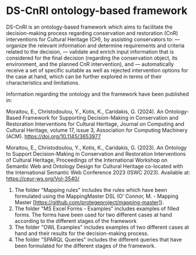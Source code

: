 # DS-CnRI ontology-based framework

DS-CnRI is an ontology-based framework which aims to facilitate the decision-making process regarding conservation and restoration (CnR) interventions for Cultural Heritage (CH), by assisting conservators to:
— organize the relevant information and determine requirements and criteria related to the decision,
— validate and enrich input information that is considered for the final decision (regarding the
conservation object, its environment, and the planned CnR intervention), and
— automatically receive a set of specific suitable as well as rejected intervention options for the
case at hand, which can be further explored in terms of their characteristics and limitations.

Information regarding the ontology and the framework have been published in:

Moraitou, E., Christodoulou, Y., Kotis, K., Caridakis, G. (2024). An Ontology-Based Framework for Supporting Decision-Making in Conservation and Restoration Interventions for Cultural Heritage, Journal on Computing and Cultural Heritage, volume 17, issue 3, Association for Computing Machinery (ACM). https://doi.org/10.1145/3653977

Moraitou, E., Christodoulou, Y., Kotis, K., Caridakis, G. (2023). An Ontology to Support Decision-Making in Conservation and Restoration Interventions of Cultural Heritage, Proceedings of the International Workshop on Semantic Web and Ontology Design for Cultural Heritage
co-located with the International Semantic Web Conference 2023 (ISWC 2023). Available at: https://ceur-ws.org/Vol-3540/

1. The folder "Mapping rules" includes the rules which have been formulated using the MappingMaster DSL (O’ Connor, M. - Mapping Master [https://github.com/protegeproject/mapping-master]).
2. The folder "MS Excel Forms - Examples" includes examples of filled forms. The forms have been used for two different cases at hand according to the different stages of the framework
3. The folder "OWL Examples" includes examples of two different cases at hand and their results for the decision-making process.
4. The folder "SPARQL Queries" includes the different queries that have been formulated for the different stages of the framework.
